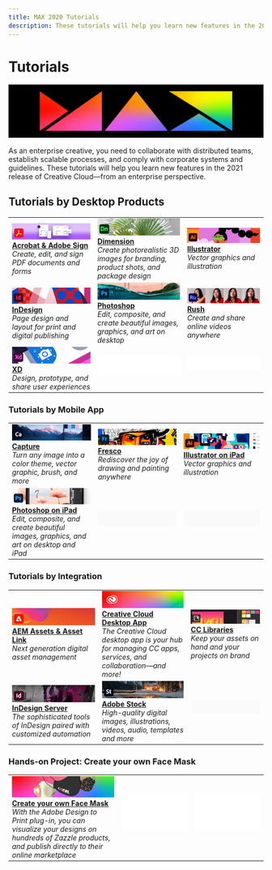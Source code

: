 ```yaml
---
title: MAX 2020 Tutorials
description: These tutorials will help you learn new features in the 2021 release of Creative Cloud—from an enterprise perspective. 
---
```


# Tutorials

![Max 2020 Hero Image](../assets/MAX.jpg)

As an enterprise creative, you need to collaborate with distributed teams, establish scalable processes, and comply with corporate systems and guidelines. These tutorials will help you learn new features in the 2021 release of Creative Cloud—from an enterprise perspective. 

## Tutorials by Desktop Products

<table>
<tr>
 <td>
    <a href="acrobat-sign.md">
      <img alt="Acrobat & Adobe Sign" src="../assets/DC.jpg" />
    </a>
    <div>
    <a href="acrobat-sign.md"><strong>Acrobat & Adobe Sign</strong></a>
    </div>
    <em>Create, edit, and sign PDF documents and forms</em>
    <br>
  </td>
  <td>
    <a href="dimension.md">
      <img alt="Dimension" src="../assets/Dimenio.jpg" />
    </a>
    <div>
    <a href="dimension.md"><strong>Dimension</strong></a>
    </div>
    <em>Create photorealistic 3D images for branding, product shots, and package design</em>
    <br>
  </td>
  <td>
    <a href="illustrator.md">
      <img alt="Illustrator" src="../assets/Illustrator.jpg" />
    </a>
    <div>
    <a href="illustrator.md"><strong>Illustrator</strong></a>
    </div>
    <em>Vector graphics and illustration</em>
    <br>
  </td>
</tr>
<tr>
 <td>
    <a href="indesign.md">
      <img alt="InDesign" src="../assets/InDesign.jpg" />
    </a>
    <div>
    <a href="indesign.md"><strong>InDesign</strong></a>
    </div>
    <em>Page design and layout for print and digital publishing</em>
    <br>
  </td>
  <td>
    <a href="photoshop.md">
      <img alt="Photoshop" src="../assets/Photoshop.jpg" />
    </a>
    <div>
    <a href="photoshop.md"><strong>Photoshop</strong></a>
    </div>
    <em>Edit, composite, and create beautiful images, graphics, and art on desktop</em>
    <br>
  </td>
  <td>
    <a href="rush.md">
      <img alt="Rush" src="../assets/Rush.jpg" />
    </a>
    <div>
    <a href="rush.md"><strong>Rush</strong></a>
    </div>
    <em>Create and share online videos anywhere</em>
    <br>
  </td>
</tr>
<tr>
 <td>
    <a href="xd.md">
      <img alt="XD" src="../assets/XD.jpg" />
    </a>
    <div>
    <a href="xd.md"><strong>XD</strong></a>
    </div>
    <em>Design, prototype, and share user experiences</em>
    <br>
  </td>
  <td>
    <img alt="Spacer" src="../assets/WhiteBanner_Spacer.png" />
    <div>
    <br>
  </td>
  <td>
    <img alt="Spacer" src="../assets/WhiteBanner_Spacer.png" />
    <div>
    <br>
  </td>
</tr>
</table>

### Tutorials by Mobile App

<table>
<tr>
 <td>
    <a href="capture.md">
      <img alt="Capture" src="../assets/Capture.jpg" />
    </a>
    <div>
    <a href="capture.md"><strong>Capture</strong></a>
    </div>
    <em>Turn any image into a color theme, vector graphic, brush, and more</em>
    <br>
  </td>
  <td>
    <a href="fresco.md">
      <img alt="Fresco" src="../assets/Fresco.jpg" />
    </a>
    <div>
    <a href="fresco.md"><strong>Fresco</strong></a>
    </div>
    <em>Rediscover the joy of drawing and painting anywhere</em>
    <br>
  </td>
  <td>
    <a href="illustratoripad.md">
      <img alt="Illustrator on iPad" src="../assets/AIoniPad.jpg" />
    </a>
    <div>
    <a href="illustratoripad.md"><strong>Illustrator on iPad</strong></a>
    </div>
    <em>Vector graphics and illustration</em>
    <br>
  </td>
</tr>
<tr>
 <td>
    <a href="photoshopipad.md">
      <img alt="Photoshop on iPad" src="../assets/PSoniPad.jpg" />
    </a>
    <div>
    <a href="photoshopipad.md"><strong>Photoshop on iPad</strong></a>
    </div>
    <em>Edit, composite, and create beautiful images, graphics, and art on desktop and iPad</em>
    <br>
  </td>
  <td>
    <img alt="Spacer" src="../assets/GrayBanner_Spacer.png" />
    <div>
    <br>
  </td>
  <td>
    <img alt="Spacer" src="../assets/GrayBanner_Spacer.png" />
    <div>
    <br>
  </td>
</tr>
</table>

### Tutorials by Integration

<table>
<tr>
 <td>
    <a href="aem.md">
      <img alt="AEM Assets & Asset Link" src="../assets/AEM.jpg" />
    </a>
    <div>
    <a href="aem.md"><strong>AEM Assets & Asset Link</strong></a>
    </div>
    <em>Next generation digital asset management</em>
    <br>
  </td>
  <td>
    <a href="creativeclouddesktopapp.md">
      <img alt="Creative Cloud Desktop App" src="../assets/CCDA.jpg" />
    </a>
    <div>
    <a href="creativeclouddesktopapp.md"><strong>Creative Cloud Desktop App</strong></a>
    </div>
    <em>The Creative Cloud desktop app is your hub for managing CC apps, services, and collaboration—and more!</em>
    <br>
  </td>
  <td>
    <a href="cclibraries.md">
      <img alt="CC Libraries" src="../assets/CCLibs.jpg" />
    </a>
    <div>
    <a href="cclibraries.md"><strong>CC Libraries</strong></a>
    </div>
    <em>Keep your assets on hand and your projects on brand</em>
    <br>
  </td>
</tr>
<tr>
<td>
    <a href="indesignserver.md">
      <img alt="InDesign Server" src="../assets/InDesignServer.jpg" />
    </a>
    <div>
    <a href="indesignserver.md"><strong>InDesign Server</strong></a>
    </div>
    <em>The sophisticated tools of InDesign paired with customized automation</em>
    <br>
  </td>
 <td>
    <a href="stock.md">
      <img alt="Adobe Stock" src="../assets/Stock.jpg" />
    </a>
    <div>
    <a href="stock.md"><strong>Adobe Stock</strong></a>
    </div>
    <em>High-quality digital images, illustrations, videos, audio, templates and more</em>
    <br>
  </td>
  <td>
    <img alt="Spacer" src="../assets/GrayBanner_Spacer.png" />
    <div>
    <br>
  </td>
</tr>
</table>

### Hands-on Project: Create your own Face Mask

<table>
<tr>
 <td>
    <a href="handsonproject.md">
      <img alt="Create your own Face Mask" src="../assets/faceMaskSplash.jpg" />
    </a>
    <div>
    <a href="handsonproject.md"><strong>Create your own Face Mask</strong></a>
    </div>
    <em>With the Adobe Design to Print plug-in, you can visualize your designs on hundreds of Zazzle products, and publish directly to their online marketplace</em>
    <br>
  </td>
  <td>
    <img alt="Spacer" src="../assets/Whitespacer.png" />
    <div>
    <br>
  </td>
  <td>
    <img alt="Spacer" src="../assets/Whitespacer.png" />
    <div>
    <br>
  </td>
</tr>
</table>